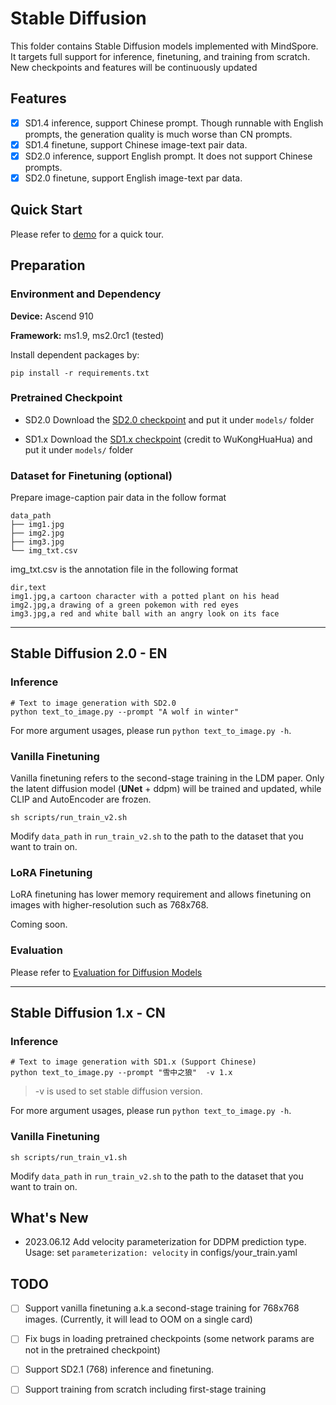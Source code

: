 # Stable Diffusion

This folder contains Stable Diffusion models implemented with MindSpore. It targets full support for inference, finetuning, and training from scratch. New checkpoints and features will be continuously updated

## Features
- [x] SD1.4 inference, support Chinese prompt. Though runnable with English prompts, the generation quality is much worse than CN prompts.
- [x] SD1.4 finetune, support Chinese image-text pair data.
- [x] SD2.0 inference, support English prompt. It does not support Chinese prompts.
- [x] SD2.0 finetune, support English image-text par data.

## Quick Start
Please refer to [demo](demo.md) for a quick tour.

## Preparation

### Environment and Dependency

**Device:** Ascend 910

**Framework:** ms1.9, ms2.0rc1 (tested)

Install dependent packages by:
```shell
pip install -r requirements.txt
```

### Pretrained Checkpoint

- SD2.0 
  Download the [SD2.0 checkpoint](https://download.mindspore.cn/toolkits/minddiffusion/stablediffusion/stablediffusionv2_512.ckpt) and put it under `models/` folder 

- SD1.x
Download the [SD1.x checkpoint](https://download.mindspore.cn/toolkits/minddiffusion/wukong-huahua/wukong-huahua-ms.ckpt) (credit to WuKongHuaHua) and put it under `models/` folder

### Dataset for Finetuning (optional)

Prepare image-caption pair data in the follow format

```text
data_path
├── img1.jpg
├── img2.jpg
├── img3.jpg
└── img_txt.csv
```

img_txt.csv is the annotation file in the following format
```text
dir,text
img1.jpg,a cartoon character with a potted plant on his head
img2.jpg,a drawing of a green pokemon with red eyes
img3.jpg,a red and white ball with an angry look on its face
```


- - -
## Stable Diffusion 2.0 - EN
### Inference

```shell
# Text to image generation with SD2.0 
python text_to_image.py --prompt "A wolf in winter"
```

For more argument usages, please run `python text_to_image.py -h`.

### Vanilla Finetuning

Vanilla finetuning refers to the second-stage training in the LDM paper. Only the latent diffusion model (**UNet** + ddpm) will be trained and updated, while CLIP and AutoEncoder are frozen.  

```shell
sh scripts/run_train_v2.sh
```

Modify `data_path` in `run_train_v2.sh` to the path to the dataset that you want to train on. 

### LoRA Finetuning

LoRA finetuning has lower memory requirement and allows finetuning on images with higher-resolution such as 768x768.

Coming soon.


### Evaluation

Please refer to [Evaluation for Diffusion Models](eval/README.md) 

- - -
## Stable Diffusion 1.x - CN


### Inference

```shell
# Text to image generation with SD1.x (Support Chinese) 
python text_to_image.py --prompt "雪中之狼"  -v 1.x
```
> -v is used to set stable diffusion version.

For more argument usages, please run `python text_to_image.py -h`.

### Vanilla Finetuning

```shell
sh scripts/run_train_v1.sh
```

Modify `data_path` in `run_train_v2.sh` to the path to the dataset that you want to train on. 


## What's New

- 2023.06.12  Add velocity parameterization for DDPM prediction type. Usage: set `parameterization: velocity` in configs/your_train.yaml  


## TODO
- [ ] Support vanilla finetuning a.k.a second-stage training for 768x768 images. (Currently, it will lead to OOM on a single card)
- [ ] Fix bugs in loading pretrained checkpoints (some network params are not in the pretrained checkpoint)
- [ ] Support SD2.1 (768) inference and finetuning.
- [ ] Support training from scratch including first-stage training

